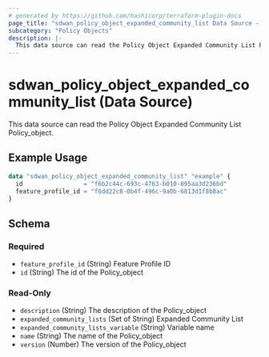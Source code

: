 ```yaml
---
# generated by https://github.com/hashicorp/terraform-plugin-docs
page_title: "sdwan_policy_object_expanded_community_list Data Source - terraform-provider-sdwan"
subcategory: "Policy Objects"
description: |-
  This data source can read the Policy Object Expanded Community List Policy_object.
---
```


# sdwan_policy_object_expanded_community_list (Data Source)

This data source can read the Policy Object Expanded Community List Policy_object.

## Example Usage

```terraform
data "sdwan_policy_object_expanded_community_list" "example" {
  id                 = "f6b2c44c-693c-4763-b010-895aa3d236bd"
  feature_profile_id = "f6dd22c8-0b4f-496c-9a0b-6813d1f8b8ac"
}
```

<!-- schema generated by tfplugindocs -->
## Schema

### Required

- `feature_profile_id` (String) Feature Profile ID
- `id` (String) The id of the Policy_object

### Read-Only

- `description` (String) The description of the Policy_object
- `expanded_community_lists` (Set of String) Expanded Community List
- `expanded_community_lists_variable` (String) Variable name
- `name` (String) The name of the Policy_object
- `version` (Number) The version of the Policy_object
